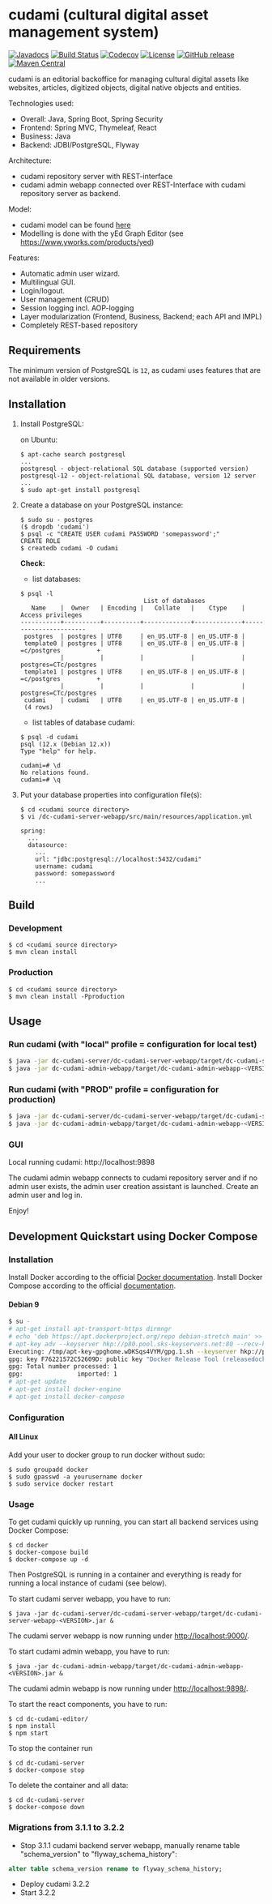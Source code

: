 # cudami (cultural digital asset management system)

[![Javadocs](https://javadoc.io/badge/de.digitalcollections.cudami/dc-cudami.svg)](https://javadoc.io/doc/de.digitalcollections.cudami/dc-cudami)
[![Build Status](https://img.shields.io/travis/dbmdz/cudami/master.svg)](https://travis-ci.org/dbmdz/cudami)
[![Codecov](https://img.shields.io/codecov/c/github/dbmdz/cudami/master.svg)](https://codecov.io/gh/dbmdz/cudami)
[![License](https://img.shields.io/github/license/dbmdz/cudami.svg)](LICENSE)
[![GitHub release](https://img.shields.io/github/release/dbmdz/cudami.svg)](https://github.com/dbmdz/cudami/releases)
[![Maven Central](https://img.shields.io/maven-central/v/de.digitalcollections.cudami/dc-cudami.svg)](https://search.maven.org/search?q=a:dc-cudami)

cudami is an editorial backoffice for managing cultural digital assets like websites, articles, digitized objects, digital native objects and entities.

Technologies used:

* Overall: Java, Spring Boot, Spring Security
* Frontend: Spring MVC, Thymeleaf, React
* Business: Java
* Backend: JDBI/PostgreSQL, Flyway

Architecture:

* cudami repository server with REST-interface
* cudami admin webapp connected over REST-Interface with cudami repository server as backend.

Model:

* cudami model can be found [here](https://github.com/dbmdz/digitalcollections-model)
* Modelling is done with the yEd Graph Editor (see <https://www.yworks.com/products/yed>)

Features:

* Automatic admin user wizard.
* Multilingual GUI.
* Login/logout.
* User management (CRUD)
* Session logging incl. AOP-logging
* Layer modularization (Frontend, Business, Backend; each API and IMPL)
* Completely REST-based repository

## Requirements

The minimum version of PostgreSQL is `12`, as cudami uses features that are not available in older versions.

## Installation

1.  Install PostgreSQL:

    on Ubuntu:

    ```
    $ apt-cache search postgresql
    ...
    postgresql - object-relational SQL database (supported version)
    postgresql-12 - object-relational SQL database, version 12 server
    ...
    $ sudo apt-get install postgresql
    ```

2.  Create a database on your PostgreSQL instance:

    ```
    $ sudo su - postgres
    ($ dropdb 'cudami')
    $ psql -c "CREATE USER cudami PASSWORD 'somepassword';"
    CREATE ROLE
    $ createdb cudami -O cudami
    ```

    **Check:**

    - list databases:

    ```
    $ psql -l
                                      List of databases
       Name    |  Owner   | Encoding |   Collate   |    Ctype    |   Access privileges
    -----------+----------+----------+-------------+-------------+-----------------------
     postgres  | postgres | UTF8     | en_US.UTF-8 | en_US.UTF-8 |
     template0 | postgres | UTF8     | en_US.UTF-8 | en_US.UTF-8 | =c/postgres          +
               |          |          |             |             | postgres=CTc/postgres
     template1 | postgres | UTF8     | en_US.UTF-8 | en_US.UTF-8 | =c/postgres          +
               |          |          |             |             | postgres=CTc/postgres
     cudami    | cudami   | UTF8     | en_US.UTF-8 | en_US.UTF-8 |
     (4 rows)
     ```

    - list tables of database cudami:

    ```
    $ psql -d cudami
    psql (12.x (Debian 12.x))
    Type "help" for help.

    cudami=# \d
    No relations found.
    cudami=# \q
    ```

3. Put your database properties into configuration file(s):

    ```
    $ cd <cudami source directory>
    $ vi /dc-cudami-server-webapp/src/main/resources/application.yml

    spring:
      ...
      datasource:
        ...
        url: "jdbc:postgresql://localhost:5432/cudami"
        username: cudami
        password: somepassword
        ...
    ```

## Build

### Development

```
$ cd <cudami source directory>
$ mvn clean install
```

### Production

```
$ cd <cudami source directory>
$ mvn clean install -Pproduction
```

## Usage

### Run cudami (with "local" profile = configuration for local test)

```sh
$ java -jar dc-cudami-server/dc-cudami-server-webapp/target/dc-cudami-server-webapp-<VERSION>.jar &
$ java -jar dc-cudami-admin-webapp/target/dc-cudami-admin-webapp-<VERSION>.jar &
```

### Run cudami (with "PROD" profile = configuration for production)

```sh
$ java -jar dc-cudami-server/dc-cudami-server-webapp/target/dc-cudami-server-webapp-<VERSION>.jar --spring.profiles.active=PROD &
$ java -jar dc-cudami-admin-webapp/target/dc-cudami-admin-webapp-<VERSION>.jar --spring.profiles.active=PROD &
```

### GUI

Local running cudami: http://localhost:9898

The cudami admin webapp connects to cudami repository server and if no admin user exists, the admin user creation assistant is launched.
Create an admin user and log in.

Enjoy!

## Development Quickstart using Docker Compose

### Installation

Install Docker according to the official [Docker documentation](https://docs.docker.com/install/).
Install Docker Compose according to the official [documentation](https://docs.docker.com/compose/install/).

#### Debian 9

```sh
$ su -
# apt-get install apt-transport-https dirmngr
# echo 'deb https://apt.dockerproject.org/repo debian-stretch main' >> /etc/apt/sources.list
# apt-key adv --keyserver hkp://p80.pool.sks-keyservers.net:80 --recv-keys F76221572C52609D
Executing: /tmp/apt-key-gpghome.wDKSqs4VYM/gpg.1.sh --keyserver hkp://p80.pool.sks-keyservers.net:80 --recv-keys F76221572C52609D
gpg: key F76221572C52609D: public key "Docker Release Tool (releasedocker) <docker@docker.com>" imported
gpg: Total number processed: 1
gpg:               imported: 1
# apt-get update
# apt-get install docker-engine
# apt-get install docker-compose
```

### Configuration

#### All Linux

Add your user to docker group to run docker without sudo:

```shell
$ sudo groupadd docker
$ sudo gpasswd -a yourusername docker
$ sudo service docker restart
```

### Usage

To get cudami quickly up running, you can start all backend services using Docker Compose:

```shell
$ cd docker
$ docker-compose build
$ docker-compose up -d
```

Then PostgreSQL is running in a container and everything is ready for running a local instance of cudami (see below).

To start cudami server webapp, you have to run:

```shell
$ java -jar dc-cudami-server/dc-cudami-server-webapp/target/dc-cudami-server-webapp-<VERSION>.jar &
```

The cudami server webapp is now running under <http://localhost:9000/>.

To start cudami admin webapp, you have to run:

```shell
$ java -jar dc-cudami-admin-webapp/target/dc-cudami-admin-webapp-<VERSION>.jar &
```

The cudami admin webapp is now running under <http://localhost:9898/>.

To start the react components, you have to run:

```
$ cd dc-cudami-editor/
$ npm install
$ npm start
```

To stop the container run

```shell
$ cd dc-cudami-server
$ docker-compose stop
```

To delete the container and all data:

```shell
$ cd dc-cudami-server
$ docker-compose down
```

### Migrations from 3.1.1 to 3.2.2

- Stop 3.1.1 cudami backend server webapp, manually rename table "schema_version" to "flyway_schema_history":

```sql
alter table schema_version rename to flyway_schema_history;
```

- Deploy cudami 3.2.2
- Start 3.2.2
